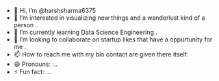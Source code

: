 - 👋 Hi, I’m @harshsharma6375
- 👀 I’m interested in visualizing new things and a wanderlust kind of a person .
- 🌱 I’m currently learning Data Science Engineering .
- 💞️ I’m looking to collaborate on startup likes that have a oppurtunity for me .
- 📫 How to reach me with my bio contact are given there itself.
- 😄 Pronouns: ...
- ⚡ Fun fact: ...

<!---
harshsharma6375/harshsharma6375 is a ✨ special ✨ repository because its `README.md` (this file) appears on your GitHub profile.
You can click the Preview link to take a look at your changes.
--->
